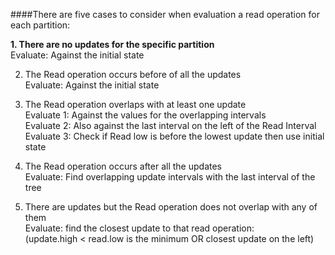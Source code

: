 ####There are five cases to consider when evaluation a read operation for each partition:

<strong> 1.	There are no updates for the specific partition <br> </strong> 
Evaluate: Against the initial state <br>

2.	The Read operation occurs before of all the updates <br> 
Evaluate: Against the initial state <br>

3.	The Read operation overlaps with at least one update <br>
Evaluate 1: Against the values for the overlapping intervals <br>
Evaluate 2: Also against the last interval on the left of the Read Interval <br>
Evaluate 3: Check if Read low is before the lowest update then use initial state <br>

4.	The Read operation occurs after all the updates <br>
Evaluate: Find overlapping update intervals with the last interval of the tree <br>

5.	There are updates but the Read operation does not overlap with any of them <br>
Evaluate: find the closest update to that read operation: <br>
(update.high < read.low is the minimum OR closest update on the left) <br>

